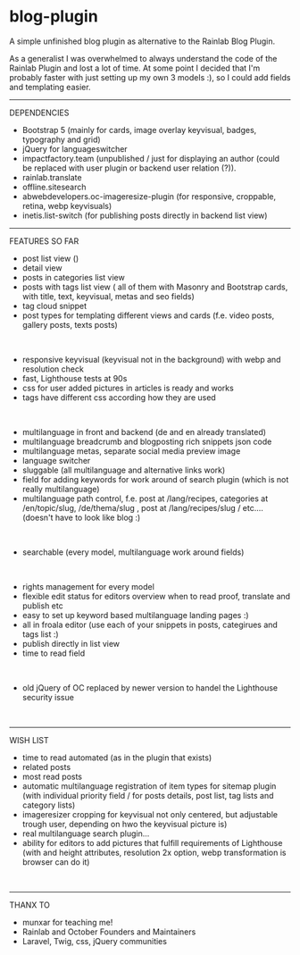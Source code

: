 # blog-plugin
A simple unfinished blog plugin as alternative to the Rainlab Blog Plugin.

As a generalist I was overwhelmed to always understand the code of the Rainlab Plugin and lost a lot of time. At some point I decided that I'm probably faster with just setting up my own 3 models :), so I could add fields and templating easier.

- - - - - - -
DEPENDENCIES

- Bootstrap 5 (mainly for cards, image overlay keyvisual, badges, typography and grid)
- jQuery for languageswitcher
- impactfactory.team (unpublished / just for displaying an author (could be replaced with user plugin or backend user relation (?)).
- rainlab.translate
- offline.sitesearch 
- abwebdevelopers.oc-imageresize-plugin (for responsive, croppable, retina, webp keyvisuals)
- inetis.list-switch (for publishing posts directly in backend list view)



- - - - - - -
FEATURES SO FAR

- post list view ()
- detail view
- posts in categories list view
- posts with tags list view 
( all of them with Masonry and Bootstrap cards, with title, text, keyvisual, metas and seo fields)
- tag cloud snippet
- post types for templating different views and cards (f.e. video posts, gallery posts, texts posts)

<br>

- responsive keyvisual (keyvisual not in the background) with webp and resolution check
- fast, Lighthouse tests at 90s
- css for user added pictures in articles is ready and works
- tags have different css according how they are used

<br>

- multilanguage in front and backend (de and en already translated)
- multilanguage breadcrumb and blogposting rich snippets json code
- multilanguage metas, separate social media preview image
- language switcher
- sluggable (all multilanguage and alternative links work)
- field for adding keywords for work around of search plugin (which is not really multilanguage)
- multilanguage path control, f.e. post at /lang/recipes, categories at /en/topic/slug, /de/thema/slug , post at /lang/recipes/slug / etc.... (doesn't have to look like blog :)

<br>

- searchable (every model, multilanguage work around fields)

<br>

- rights management for every model
- flexible edit status for editors overview when to read proof, translate and publish etc
- easy to set up keyword based multilanguage landing pages :)
- all in froala editor (use each of your snippets in posts, categirues and tags list :)
- publish directly in list view
- time to read field

<br>

- old jQuery of OC replaced by newer version to handel the Lighthouse security issue

<br>

- - - - - - -
WISH LIST

- time to read automated (as in the plugin that exists)
- related posts
- most read posts
- automatic multilanguage registration of item types for sitemap plugin (with individual priority field / for posts details, post list, tag lists and category lists)
- imageresizer cropping for keyvisual not only centered, but adjustable trough user, depending on hwo the keyvisual picture is)
- real multilanguage search plugin...
- ability for editors to add pictures that fulfill requirements of Lighthouse (with and height attributes, resolution 2x option, webp transformation is browser can do it)

<br>

- - - - - - -
THANX TO

- munxar for teaching me!
- Rainlab and October Founders and Maintainers
- Laravel, Twig, css, jQuery communities











